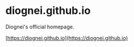 # diognei.github.io
Diognei's official homepage.

[https://diognei.github.io](https://diognei.github.io)
